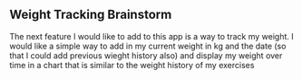 ## Weight Tracking Brainstorm

The next feature I would like to add to this app is a way to track my weight. I would like a simple way to add in my current weight in kg and the date (so that I could add previous wieght history also) and display my weight over time in a chart that is similar to the weight history of my exercises
